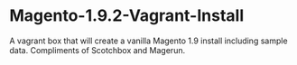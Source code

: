 # Magento-1.9.2-Vagrant-Install
A vagrant box that will create a vanilla Magento 1.9 install including sample data. Compliments of Scotchbox and Magerun.
